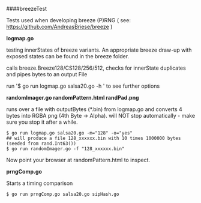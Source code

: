 ####breezeTest


Tests used when developing breeze (P)RNG ( see: https://github.com/AndreasBriese/breeze )


**logmap.go**

testing innerStates of breeze variants. An appropriate breeze draw-up with exposed states can be found in the breeze folder.

calls breeze.Breeze128/CS128/256/512, checks for innerState duplicates and pipes bytes to an output File

run '$ go run logmap.go salsa20.go -h ' to see further options



**randomImager.go randomPattern.html randPad.png**

runs over a file with outputBytes (*.bin) from logmap.go and converts 4 bytes into RGBA png (4th Byte -> Alpha).
will NOT stop automatically - make sure you stop it after a while.

	$ go run logmap.go salsa20.go -m="128" -o="yes" 
	## will produce a file 128_xxxxxx.bin with 10 times 1000000 bytes (seeded from rand.Int63())
    $ go run randomImager.go -f "128_xxxxxx.bin"

Now point your browser at randomPattern.html to inspect.   



**prngComp.go**

Starts a timing comparison

    $ go run prngComp.go salsa20.go sipHash.go 


